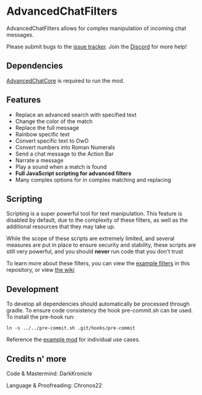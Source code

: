 # AdvancedChatFilters

AdvancedChatFilters allows for complex manipulation of incoming chat messages.

Please submit bugs to the [issue tracker](https://github.com/DarkKronicle/AdvancedChatFilters/issues). Join the [Discord](https://discord.gg/WnaE3uZxDA) for more help!

## Dependencies

[AdvancedChatCore](https://github.com/DarkKronicle/AdvancedChatCore) is required to run the mod.

## Features

- Replace an advanced search with specified text
- Change the color of the match
- Replace the full message
- Rainbow specific text
- Convert specific text to OwO
- Convert numbers into Roman Numerals
- Send a chat message to the Action Bar
- Narrate a message
- Play a sound when a match is found
- **Full JavaScript scripting for advanced filters**
- Many complex options for in complex matching and replacing

## Scripting

Scripting is a super powerful tool for text manipulation. This feature is disabled by default, due to the complexity of these filters, as well as the additional resources that they may take up.

While the scope of these scripts are extremely limited, and several measures are put in place to ensure security and stability, these scripts are still very powerful, and you should **never** run code that you don't trust

To learn more about these filters, you can view the [example filters](https://github.com/DarkKronicle/AdvancedChatFilters/tree/main/example_filters) in this repository, or view [the wiki](https://github.com/DarkKronicle/AdvancedChatFilters/wiki)

## Development

To develop all dependencies should automatically be processed through gradle. To ensure code consistency the hook pre-commit.sh can be used. To install the pre-hook run:

`ln -s ../../pre-commit.sh .git/hooks/pre-commit`

Reference the [example mod](https://github.com/DarkKronicle/AdvancedChatModuleTemplate) for individual use cases.

## Credits n' more

Code & Mastermind: DarkKronicle

Language & Proofreading: Chronos22
